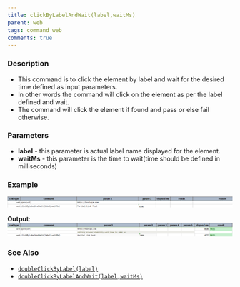 ```yaml
---
title: clickByLabelAndWait(label,waitMs)
parent: web
tags: command web
comments: true
---
```


### Description

- This command is to click the element by label and wait for the desired time defined as input parameters.
- In other words the command will click on the element as per the label defined and wait.
- The command will  click the element if found and pass or else fail otherwise.

### Parameters

- **label** - this parameter is actual label name displayed for the element.
- **waitMs** - this parameter is the time to wait(time should be defined in milliseconds)

### Example

![](image/clickByLabelAndWait_01.png)

**Output**:<br/>
![](image/clickByLabelAndWait_02.png)

### See Also

- [`doubleClickByLabel(label)`](doubleClickByLabel(label).html)
- [`doubleClickByLabelAndWait(label,waitMs)`](doubleClickByLabelAndWait(label,waitMs).html)